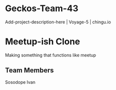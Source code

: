 # Geckos-Team-43

Add-project-description-here | Voyage-5 | chingu.io

# Meetup-ish Clone

Making something that functions like meetup

## Team Members

Sosodope
Ivan
